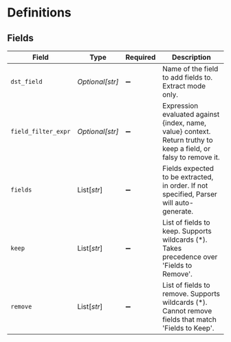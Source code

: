 # Definitions


## Fields

| Field                                                                                                            | Type                                                                                                             | Required                                                                                                         | Description                                                                                                      |
| ---------------------------------------------------------------------------------------------------------------- | ---------------------------------------------------------------------------------------------------------------- | ---------------------------------------------------------------------------------------------------------------- | ---------------------------------------------------------------------------------------------------------------- |
| `dst_field`                                                                                                      | *Optional[str]*                                                                                                  | :heavy_minus_sign:                                                                                               | Name of the field to add fields to. Extract mode only.                                                           |
| `field_filter_expr`                                                                                              | *Optional[str]*                                                                                                  | :heavy_minus_sign:                                                                                               | Expression evaluated against {index, name, value} context. Return truthy to keep a field, or falsy to remove it. |
| `fields`                                                                                                         | List[*str*]                                                                                                      | :heavy_minus_sign:                                                                                               | Fields expected to be extracted, in order. If not specified, Parser will auto-generate.                          |
| `keep`                                                                                                           | List[*str*]                                                                                                      | :heavy_minus_sign:                                                                                               | List of fields to keep. Supports wildcards (*). Takes precedence over 'Fields to Remove'.                        |
| `remove`                                                                                                         | List[*str*]                                                                                                      | :heavy_minus_sign:                                                                                               | List of fields to remove. Supports wildcards (*). Cannot remove fields that match 'Fields to Keep'.              |